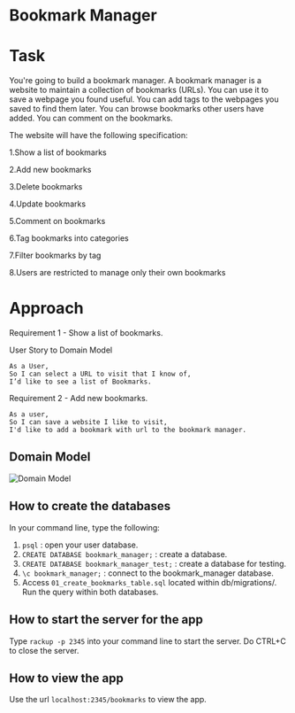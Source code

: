 # Bookmark Manager

# Task

You're going to build a bookmark manager. A bookmark manager is a website to maintain a collection of bookmarks (URLs). You can use it to save a webpage you found useful. You can add tags to the webpages you saved to find them later. You can browse bookmarks other users have added. You can comment on the bookmarks.

The website will have the following specification:

1.Show a list of bookmarks

2.Add new bookmarks

3.Delete bookmarks

4.Update bookmarks

5.Comment on bookmarks

6.Tag bookmarks into categories

7.Filter bookmarks by tag

8.Users are restricted to manage only their own bookmarks

# Approach

Requirement 1 - Show a list of bookmarks.

User Story to Domain Model

```
As a User,
So I can select a URL to visit that I know of,
I’d like to see a list of Bookmarks.
```

Requirement 2 - Add new bookmarks.
```
As a user,
So I can save a website I like to visit,
I'd like to add a bookmark with url to the bookmark manager.
```

## Domain Model

  ![Domain Model](https://github.com/Hannah-Frost/bookmark-manager/blob/master/images/domain_model.png)
  

## How to create the databases

  In your command line, type the following:
  1. `psql` : open your user database.
  2. `CREATE DATABASE bookmark_manager;` : create a database.
  3. `CREATE DATABASE bookmark_manager_test;` : create a database for testing.
  4. `\c bookmark_manager;` : connect to the bookmark_manager database.
  5. Access `01_create_bookmarks_table.sql` located within db/migrations/. Run the query within both databases.

## How to start the server for the app

  Type `rackup -p 2345` into your command line to start the server. Do CTRL+C to close the server.

## How to view the app

Use the url `localhost:2345/bookmarks` to view the app.


